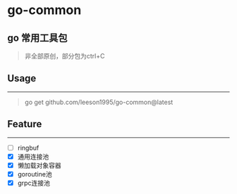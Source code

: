 # go-common


## go 常用工具包

> 非全部原创，部分包为ctrl+C


## Usage
-----------

> go get github.com/leeson1995/go-common@latest


## Feature
-----------

- [ ] ringbuf
- [x] 通用连接池
- [x] 懒加载对象容器
- [x] goroutine池
- [x] grpc连接池 